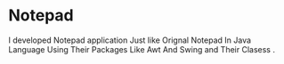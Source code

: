 # Notepad
I developed Notepad application Just like Orignal Notepad In Java Language Using Their Packages Like Awt And Swing  and Their Clasess .
